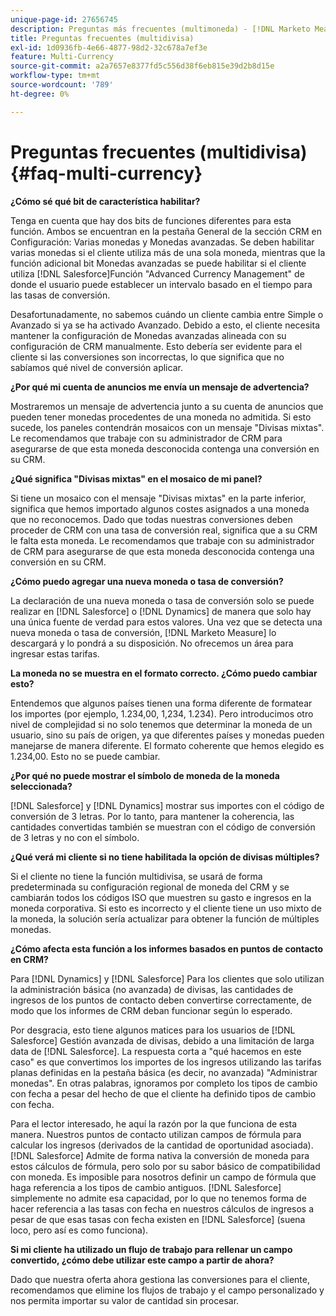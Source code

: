 ```yaml
---
unique-page-id: 27656745
description: Preguntas más frecuentes (multimoneda) - [!DNL Marketo Measure] - Documentación del producto
title: Preguntas frecuentes (multidivisa)
exl-id: 1d0936fb-4e66-4877-98d2-32c678a7ef3e
feature: Multi-Currency
source-git-commit: a2a7657e8377fd5c556d38f6eb815e39d2b8d15e
workflow-type: tm+mt
source-wordcount: '789'
ht-degree: 0%

---
```


# Preguntas frecuentes (multidivisa) {#faq-multi-currency}

**¿Cómo sé qué bit de característica habilitar?**

Tenga en cuenta que hay dos bits de funciones diferentes para esta función. Ambos se encuentran en la pestaña General de la sección CRM en Configuración: Varias monedas y Monedas avanzadas. Se deben habilitar varias monedas si el cliente utiliza más de una sola moneda, mientras que la función adicional bit Monedas avanzadas se puede habilitar si el cliente utiliza [!DNL Salesforce]Función &quot;Advanced Currency Management&quot; de donde el usuario puede establecer un intervalo basado en el tiempo para las tasas de conversión.

Desafortunadamente, no sabemos cuándo un cliente cambia entre Simple o Avanzado si ya se ha activado Avanzado. Debido a esto, el cliente necesita mantener la configuración de Monedas avanzadas alineada con su configuración de CRM manualmente. Esto debería ser evidente para el cliente si las conversiones son incorrectas, lo que significa que no sabíamos qué nivel de conversión aplicar.

**¿Por qué mi cuenta de anuncios me envía un mensaje de advertencia?**

Mostraremos un mensaje de advertencia junto a su cuenta de anuncios que pueden tener monedas procedentes de una moneda no admitida. Si esto sucede, los paneles contendrán mosaicos con un mensaje &quot;Divisas mixtas&quot;. Le recomendamos que trabaje con su administrador de CRM para asegurarse de que esta moneda desconocida contenga una conversión en su CRM.

**¿Qué significa &quot;Divisas mixtas&quot; en el mosaico de mi panel?**

Si tiene un mosaico con el mensaje &quot;Divisas mixtas&quot; en la parte inferior, significa que hemos importado algunos costes asignados a una moneda que no reconocemos. Dado que todas nuestras conversiones deben proceder de CRM con una tasa de conversión real, significa que a su CRM le falta esta moneda. Le recomendamos que trabaje con su administrador de CRM para asegurarse de que esta moneda desconocida contenga una conversión en su CRM.

**¿Cómo puedo agregar una nueva moneda o tasa de conversión?**

La declaración de una nueva moneda o tasa de conversión solo se puede realizar en [!DNL Salesforce] o [!DNL Dynamics] de manera que solo hay una única fuente de verdad para estos valores. Una vez que se detecta una nueva moneda o tasa de conversión, [!DNL Marketo Measure] lo descargará y lo pondrá a su disposición. No ofrecemos un área para ingresar estas tarifas.

**La moneda no se muestra en el formato correcto. ¿Cómo puedo cambiar esto?**

Entendemos que algunos países tienen una forma diferente de formatear los importes (por ejemplo, 1.234,00, 1,234, 1.234). Pero introducimos otro nivel de complejidad si no solo tenemos que determinar la moneda de un usuario, sino su país de origen, ya que diferentes países y monedas pueden manejarse de manera diferente. El formato coherente que hemos elegido es 1.234,00. Esto no se puede cambiar.

**¿Por qué no puede mostrar el símbolo de moneda de la moneda seleccionada?**

[!DNL Salesforce] y [!DNL Dynamics] mostrar sus importes con el código de conversión de 3 letras. Por lo tanto, para mantener la coherencia, las cantidades convertidas también se muestran con el código de conversión de 3 letras y no con el símbolo.

**¿Qué verá mi cliente si no tiene habilitada la opción de divisas múltiples?**

Si el cliente no tiene la función multidivisa, se usará de forma predeterminada su configuración regional de moneda del CRM y se cambiarán todos los códigos ISO que muestren su gasto e ingresos en la moneda corporativa. Si esto es incorrecto y el cliente tiene un uso mixto de la moneda, la solución sería actualizar para obtener la función de múltiples monedas.

**¿Cómo afecta esta función a los informes basados en puntos de contacto en CRM?**

Para [!DNL Dynamics] y [!DNL Salesforce] Para los clientes que solo utilizan la administración básica (no avanzada) de divisas, las cantidades de ingresos de los puntos de contacto deben convertirse correctamente, de modo que los informes de CRM deban funcionar según lo esperado.

Por desgracia, esto tiene algunos matices para los usuarios de [!DNL Salesforce] Gestión avanzada de divisas, debido a una limitación de larga data de [!DNL Salesforce]. La respuesta corta a &quot;qué hacemos en este caso&quot; es que convertimos los importes de los ingresos utilizando las tarifas planas definidas en la pestaña básica (es decir, no avanzada) &quot;Administrar monedas&quot;. En otras palabras, ignoramos por completo los tipos de cambio con fecha a pesar del hecho de que el cliente ha definido tipos de cambio con fecha.

Para el lector interesado, he aquí la razón por la que funciona de esta manera. Nuestros puntos de contacto utilizan campos de fórmula para calcular los ingresos (derivados de la cantidad de oportunidad asociada). [!DNL Salesforce] Admite de forma nativa la conversión de moneda para estos cálculos de fórmula, pero solo por su sabor básico de compatibilidad con moneda. Es imposible para nosotros definir un campo de fórmula que haga referencia a los tipos de cambio antiguos. [!DNL Salesforce] simplemente no admite esa capacidad, por lo que no tenemos forma de hacer referencia a las tasas con fecha en nuestros cálculos de ingresos a pesar de que esas tasas con fecha existen en [!DNL Salesforce] (suena loco, pero así es como funciona).

**Si mi cliente ha utilizado un flujo de trabajo para rellenar un campo convertido, ¿cómo debe utilizar este campo a partir de ahora?**

Dado que nuestra oferta ahora gestiona las conversiones para el cliente, recomendamos que elimine los flujos de trabajo y el campo personalizado y nos permita importar su valor de cantidad sin procesar.
